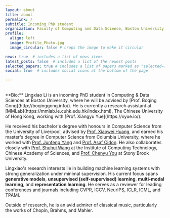 ```yaml
---
layout: about
title: about
permalink: /
subtitle: Incoming PhD student
organization: Faculty of Computing and Data Science, Boston University
profile:
  align: left
  image: Profile_Photo.jpg
  image_circular: false # crops the image to make it circular

news: true  # includes a list of news items
latest_posts: false  # includes a list of the newest posts
selected_papers: true # includes a list of papers marked as "selected={true}"
social: true  # includes social icons at the bottom of the page

---
```

<br>
**Bio:** Lingxiao Li is an incoming PhD student in Computing & Data Sciences at Boston University, where he will be advised by [Prof. Boqing Gong](http://boqinggong.info/). He is currently a research assistant at [MMLab](https://mmlab.ie.cuhk.edu.hk/index.html), The Chinese University of Hong Kong, working with [Prof. Xiangyu Yue](https://xyue.io/). 

He received his bachelor's degree with honours in Computer Science from the University of Liverpool, advised by [Prof. Xiaowei Huang](https://cgi.csc.liv.ac.uk/~xiaowei/), and earned his master's degree in Computer Science from Columbia University, where he worked with [Prof. Junfeng Yang](http://www.cs.columbia.edu/~junfeng/) and [Prof. Asaf Cidon](https://www.asafcidon.com/). He also collaborates closely with [Prof. Shuhui Wang](https://people.ucas.edu.cn/~wangshuhui?language=en) at the Institute of Computing Technology, Chinese Academy of Sciences, and [Prof. Chenyu You](https://chenyuyou.me/) at Stony Brook University.

Lingxiao's research interests lie in building machine learning systems with strong generalization under minimal supervision. His current focus spans **generative models**, **unsupervised (self-supervised) learning**, **multi-modal learning**, and **representation learning**. He serves as a reviewer for leading conferences and journals including CVPR, ICCV, NeurIPS, ICLR, ICML, and TPAMI.

Outside of research, he is an avid admirer of classical music, particularly the works of Chopin, Brahms, and Mahler.
